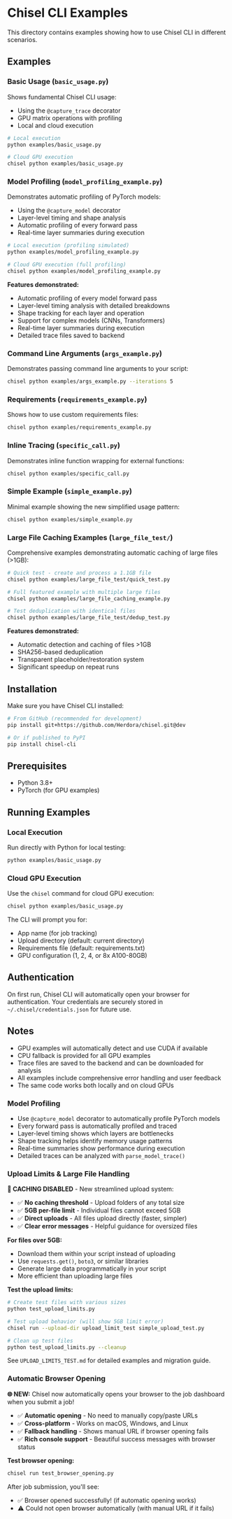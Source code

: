 # Chisel CLI Examples

This directory contains examples showing how to use Chisel CLI in different scenarios.

## Examples

### Basic Usage (`basic_usage.py`)
Shows fundamental Chisel CLI usage:
- Using the `@capture_trace` decorator
- GPU matrix operations with profiling
- Local and cloud execution

```bash
# Local execution
python examples/basic_usage.py

# Cloud GPU execution
chisel python examples/basic_usage.py
```

### Model Profiling (`model_profiling_example.py`)
Demonstrates automatic profiling of PyTorch models:
- Using the `@capture_model` decorator
- Layer-level timing and shape analysis
- Automatic profiling of every forward pass
- Real-time layer summaries during execution

```bash
# Local execution (profiling simulated)
python examples/model_profiling_example.py

# Cloud GPU execution (full profiling)
chisel python examples/model_profiling_example.py
```

**Features demonstrated:**
- Automatic profiling of every model forward pass
- Layer-level timing analysis with detailed breakdowns
- Shape tracking for each layer and operation
- Support for complex models (CNNs, Transformers)
- Real-time layer summaries during execution
- Detailed trace files saved to backend

### Command Line Arguments (`args_example.py`)
Demonstrates passing command line arguments to your script:

```bash
chisel python examples/args_example.py --iterations 5
```

### Requirements (`requirements_example.py`)
Shows how to use custom requirements files:

```bash
chisel python examples/requirements_example.py
```

### Inline Tracing (`specific_call.py`)
Demonstrates inline function wrapping for external functions:

```bash
chisel python examples/specific_call.py
```

### Simple Example (`simple_example.py`)
Minimal example showing the new simplified usage pattern:

```bash
chisel python examples/simple_example.py
```

### Large File Caching Examples (`large_file_test/`)
Comprehensive examples demonstrating automatic caching of large files (>1GB):

```bash
# Quick test - create and process a 1.1GB file
chisel python examples/large_file_test/quick_test.py

# Full featured example with multiple large files
chisel python examples/large_file_caching_example.py

# Test deduplication with identical files
chisel python examples/large_file_test/dedup_test.py
```

**Features demonstrated:**
- Automatic detection and caching of files >1GB
- SHA256-based deduplication 
- Transparent placeholder/restoration system
- Significant speedup on repeat runs

## Installation

Make sure you have Chisel CLI installed:

```bash
# From GitHub (recommended for development)
pip install git+https://github.com/Herdora/chisel.git@dev

# Or if published to PyPI
pip install chisel-cli
```

## Prerequisites

- Python 3.8+
- PyTorch (for GPU examples)

## Running Examples

### Local Execution
Run directly with Python for local testing:
```bash
python examples/basic_usage.py
```

### Cloud GPU Execution
Use the `chisel` command for cloud GPU execution:
```bash
chisel python examples/basic_usage.py
```

The CLI will prompt you for:
- App name (for job tracking)
- Upload directory (default: current directory)
- Requirements file (default: requirements.txt)
- GPU configuration (1, 2, 4, or 8x A100-80GB)

## Authentication

On first run, Chisel CLI will automatically open your browser for authentication. Your credentials are securely stored in `~/.chisel/credentials.json` for future use.

## Notes

- GPU examples will automatically detect and use CUDA if available
- CPU fallback is provided for all GPU examples
- Trace files are saved to the backend and can be downloaded for analysis
- All examples include comprehensive error handling and user feedback
- The same code works both locally and on cloud GPUs

### Model Profiling

- Use `@capture_model` decorator to automatically profile PyTorch models
- Every forward pass is automatically profiled and traced
- Layer-level timing shows which layers are bottlenecks
- Shape tracking helps identify memory usage patterns
- Real-time summaries show performance during execution
- Detailed traces can be analyzed with `parse_model_trace()`

### Upload Limits & Large File Handling

**🔄 CACHING DISABLED** - New streamlined upload system:

- ✅ **No caching threshold** - Upload folders of any total size
- ✅ **5GB per-file limit** - Individual files cannot exceed 5GB
- ✅ **Direct uploads** - All files upload directly (faster, simpler)
- ✅ **Clear error messages** - Helpful guidance for oversized files

**For files over 5GB:**
- Download them within your script instead of uploading
- Use `requests.get()`, `boto3`, or similar libraries
- Generate large data programmatically in your script
- More efficient than uploading large files

**Test the upload limits:**
```bash
# Create test files with various sizes
python test_upload_limits.py

# Test upload behavior (will show 5GB limit error)
chisel run --upload-dir upload_limit_test simple_upload_test.py

# Clean up test files
python test_upload_limits.py --cleanup
```

See `UPLOAD_LIMITS_TEST.md` for detailed examples and migration guide.

### Automatic Browser Opening

**🌐 NEW:** Chisel now automatically opens your browser to the job dashboard when you submit a job!

- ✅ **Automatic opening** - No need to manually copy/paste URLs
- ✅ **Cross-platform** - Works on macOS, Windows, and Linux
- ✅ **Fallback handling** - Shows manual URL if browser opening fails
- ✅ **Rich console support** - Beautiful success messages with browser status

**Test browser opening:**
```bash
chisel run test_browser_opening.py
```

After job submission, you'll see:
- ✅ Browser opened successfully! (if automatic opening works)
- ⚠️ Could not open browser automatically (with manual URL if it fails)